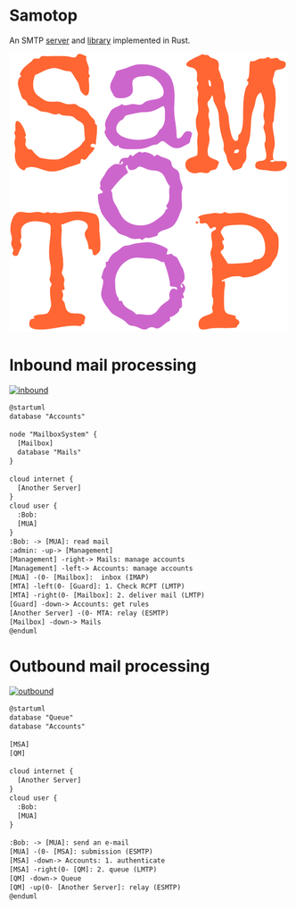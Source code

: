 # Samotop
An SMTP [server](samotop-server/README.md) and [library](samotop/README.md) implemented in Rust.

![samotop]

[samotop]: samotop.png

# Inbound mail processing

[![inbound]](http://www.plantuml.com/plantuml/umla/RP1FJm913CNlyoaQJkjXYNhSWs4bnfX8GWHEXaFPgR1n_fZvenB3TxSxbAZ4sqpxw-lhcyI48MLhbCQ46um4exRhV7OfZa0fvpLNPjYRZVzSx6CYEu8l1V0ijJM_PLJ0OUwWL6Tyrj2xHC5HEiwqpgST1LXGUAUmLWUXSgHGYERMRvgYlcg7Tlb3VNCiD108DLXUeXhKjdVSos-bZGwtPCcbjVhzWJhqsrrYf5Xhm9OUeDnu1Xjw6LX9u5zyrJ9NNTO_2JJ0P_83geTPExzWPjcALk7kCmRDrDKOfZlgNk5fEbz2zJXR2dnoUQPwFGPDfkUaoicd2T63MliFzyVibXA4R2YgiwJ5CQyQ8ZIuX-fk8UjbdSX9Jcf2JcThlW40)

[inbound]: http://www.plantuml.com/plantuml/png/RP1FJm913CNlyoaQJkjXYNhSWs4bnfX8GWHEXaFPgR1n_fZvenB3TxSxbAZ4sqpxw-lhcyI48MLhbCQ46um4exRhV7OfZa0fvpLNPjYRZVzSx6CYEu8l1V0ijJM_PLJ0OUwWL6Tyrj2xHC5HEiwqpgST1LXGUAUmLWUXSgHGYERMRvgYlcg7Tlb3VNCiD108DLXUeXhKjdVSos-bZGwtPCcbjVhzWJhqsrrYf5Xhm9OUeDnu1Xjw6LX9u5zyrJ9NNTO_2JJ0P_83geTPExzWPjcALk7kCmRDrDKOfZlgNk5fEbz2zJXR2dnoUQPwFGPDfkUaoicd2T63MliFzyVibXA4R2YgiwJ5CQyQ8ZIuX-fk8UjbdSX9Jcf2JcThlW40

```
@startuml
database "Accounts" 

node "MailboxSystem" {
  [Mailbox]
  database "Mails" 
}

cloud internet {
  [Another Server]
}
cloud user {
  :Bob:
  [MUA]
}
:Bob: -> [MUA]: read mail
:admin: -up-> [Management]
[Management] -right-> Mails: manage accounts
[Management] -left-> Accounts: manage accounts
[MUA] -(0- [Mailbox]:  inbox (IMAP)
[MTA] -left(0- [Guard]: 1. Check RCPT (LMTP)
[MTA] -right(0- [Mailbox]: 2. deliver mail (LMTP)
[Guard] -down-> Accounts: get rules
[Another Server] -(0- MTA: relay (ESMTP)
[Mailbox] -down-> Mails
@enduml
```

# Outbound mail processing

[![outbound]](http://www.plantuml.com/plantuml/umla/PP11IyGm48Nl-HMFFTL35_MOWsm5RnPSggVIGzeEDj0ccime8lvtqzXTXBr--V9uRmwHJM1PPZKQDhs9XDrHI6Y7VwGQ1Y-EOuAghPkgWsgFTQVKC7iPOHrJSCJuLa1RESyJ1JGKFYXqwcUp95B8XhxtlLxD-gLQdrK6AE_-Y4OaDy8uKBaOEwjCKHRNPHAQB4Y_s1YjToWUclhvwMghLOx-qwMWKs6DcpsCy4IExM2OJbwmhnFdnBH3utQFztKrYiUSjj9pMBx7XkGjVRhOg15eDb_dCeSq8Dtq5m00)

[outbound]: http://www.plantuml.com/plantuml/png/PP11IyGm48Nl-HMFFTL35_MOWsm5RnPSggVIGzeEDj0ccime8lvtqzXTXBr--V9uRmwHJM1PPZKQDhs9XDrHI6Y7VwGQ1Y-EOuAghPkgWsgFTQVKC7iPOHrJSCJuLa1RESyJ1JGKFYXqwcUp95B8XhxtlLxD-gLQdrK6AE_-Y4OaDy8uKBaOEwjCKHRNPHAQB4Y_s1YjToWUclhvwMghLOx-qwMWKs6DcpsCy4IExM2OJbwmhnFdnBH3utQFztKrYiUSjj9pMBx7XkGjVRhOg15eDb_dCeSq8Dtq5m00

```
@startuml
database "Queue" 
database "Accounts" 

[MSA] 
[QM]

cloud internet {
  [Another Server]
}
cloud user {
  :Bob:
  [MUA]
}

:Bob: -> [MUA]: send an e-mail
[MUA] -(0- [MSA]: submission (ESMTP)
[MSA] -down-> Accounts: 1. authenticate
[MSA] -right(0- [QM]: 2. queue (LMTP)
[QM] -down-> Queue
[QM] -up(0- [Another Server]: relay (ESMTP)
@enduml
```
